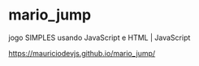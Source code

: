 # mario_jump

jogo SIMPLES usando JavaScript e HTML | JavaScript

https://mauriciodevjs.github.io/mario_jump/
